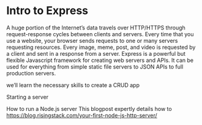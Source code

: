 # Intro to Express
A huge portion of the Internet’s data travels over HTTP/HTTPS through request-response cycles between clients and servers. Every time that you use a website, your browser sends requests to one or many servers requesting resources. Every image, meme, post, and video is requested by a client and sent in a response from a server.
Express is a powerful but flexible Javascript framework for creating web servers and APIs. It can be used for everything from simple static file servers to JSON APIs to full production servers.


we’ll learn the necessary skills to create a CRUD app

Starting a server

How to run a Node.js server
This blogpost expertly details how to
https://blog.risingstack.com/your-first-node-js-http-server/
